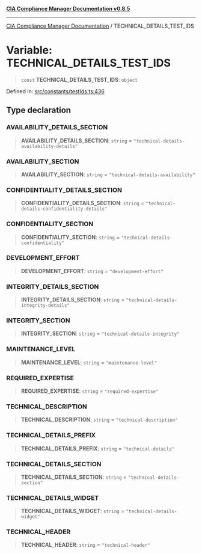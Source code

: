 [**CIA Compliance Manager Documentation v0.8.5**](../README.md)

***

[CIA Compliance Manager Documentation](../globals.md) / TECHNICAL\_DETAILS\_TEST\_IDS

# Variable: TECHNICAL\_DETAILS\_TEST\_IDS

> `const` **TECHNICAL\_DETAILS\_TEST\_IDS**: `object`

Defined in: [src/constants/testIds.ts:436](https://github.com/Hack23/cia-compliance-manager/blob/b799ef22d9067d09cc69eaeddf109ac9dcdce934/src/constants/testIds.ts#L436)

## Type declaration

### AVAILABILITY\_DETAILS\_SECTION

> **AVAILABILITY\_DETAILS\_SECTION**: `string` = `"technical-details-availability-details"`

### AVAILABILITY\_SECTION

> **AVAILABILITY\_SECTION**: `string` = `"technical-details-availability"`

### CONFIDENTIALITY\_DETAILS\_SECTION

> **CONFIDENTIALITY\_DETAILS\_SECTION**: `string` = `"technical-details-confidentiality-details"`

### CONFIDENTIALITY\_SECTION

> **CONFIDENTIALITY\_SECTION**: `string` = `"technical-details-confidentiality"`

### DEVELOPMENT\_EFFORT

> **DEVELOPMENT\_EFFORT**: `string` = `"development-effort"`

### INTEGRITY\_DETAILS\_SECTION

> **INTEGRITY\_DETAILS\_SECTION**: `string` = `"technical-details-integrity-details"`

### INTEGRITY\_SECTION

> **INTEGRITY\_SECTION**: `string` = `"technical-details-integrity"`

### MAINTENANCE\_LEVEL

> **MAINTENANCE\_LEVEL**: `string` = `"maintenance-level"`

### REQUIRED\_EXPERTISE

> **REQUIRED\_EXPERTISE**: `string` = `"required-expertise"`

### TECHNICAL\_DESCRIPTION

> **TECHNICAL\_DESCRIPTION**: `string` = `"technical-description"`

### TECHNICAL\_DETAILS\_PREFIX

> **TECHNICAL\_DETAILS\_PREFIX**: `string` = `"technical-details"`

### TECHNICAL\_DETAILS\_SECTION

> **TECHNICAL\_DETAILS\_SECTION**: `string` = `"technical-details-section"`

### TECHNICAL\_DETAILS\_WIDGET

> **TECHNICAL\_DETAILS\_WIDGET**: `string` = `"technical-details-widget"`

### TECHNICAL\_HEADER

> **TECHNICAL\_HEADER**: `string` = `"technical-header"`
